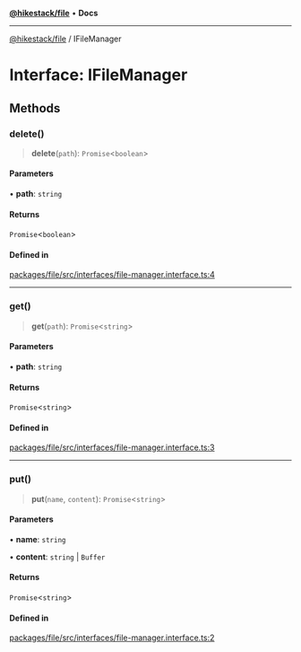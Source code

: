 [**@hikestack/file**](/official/reference/file/index.md) • **Docs**

***

[@hikestack/file](/official/reference/file/globals.md) / IFileManager

# Interface: IFileManager

## Methods

### delete()

> **delete**(`path`): `Promise`\<`boolean`\>

#### Parameters

• **path**: `string`

#### Returns

`Promise`\<`boolean`\>

#### Defined in

[packages/file/src/interfaces/file-manager.interface.ts:4](https://github.com/hikestack/hike/blob/25d344bbdfe0453d4900cd57dd6b39277250a015/packages/file/src/interfaces/file-manager.interface.ts#L4)

***

### get()

> **get**(`path`): `Promise`\<`string`\>

#### Parameters

• **path**: `string`

#### Returns

`Promise`\<`string`\>

#### Defined in

[packages/file/src/interfaces/file-manager.interface.ts:3](https://github.com/hikestack/hike/blob/25d344bbdfe0453d4900cd57dd6b39277250a015/packages/file/src/interfaces/file-manager.interface.ts#L3)

***

### put()

> **put**(`name`, `content`): `Promise`\<`string`\>

#### Parameters

• **name**: `string`

• **content**: `string` \| `Buffer`

#### Returns

`Promise`\<`string`\>

#### Defined in

[packages/file/src/interfaces/file-manager.interface.ts:2](https://github.com/hikestack/hike/blob/25d344bbdfe0453d4900cd57dd6b39277250a015/packages/file/src/interfaces/file-manager.interface.ts#L2)
